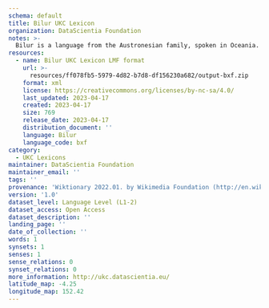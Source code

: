 ```yaml
---
schema: default
title: Bilur UKC Lexicon
organization: DataScientia Foundation
notes: >-
  Bilur is a language from the Austronesian family, spoken in Oceania. The UKC Lexicon of Bilur is represented as a lexico-semantic network. It consists of words, word senses, synsets, as well as sense-level and synset-level relationships.
resources:
  - name: Bilur UKC Lexicon LMF format
    url: >-
      resources/ff078fb5-5979-4d82-b7d8-df156230a682/output-bxf.zip
    format: xml
    license: https://creativecommons.org/licenses/by-nc-sa/4.0/
    last_updated: 2023-04-17
    created: 2023-04-17
    size: 769
    release_date: 2023-04-17
    distribution_document: ''
    language: Bilur
    language_code: bxf
category:
  - UKC Lexicons
maintainer: DataScientia Foundation
maintainer_email: ''
tags: ''
provenance: 'Wiktionary 2022.01. by Wikimedia Foundation (http://en.wiktionary.org); Princeton WordNet 2.1 by Princeton University (https://wordnet.princeton.edu)'
version: '1.0'
dataset_level: Language Level (L1-2)
dataset_access: Open Access
dataset_description: ''
landing_page: ''
date_of_collection: ''
words: 1
synsets: 1
senses: 1
sense_relations: 0
synset_relations: 0
more_information: http://ukc.datascientia.eu/
latitude_map: -4.25
longitude_map: 152.42
---
```

